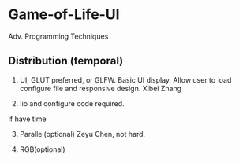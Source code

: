 # Game-of-Life-UI
Adv. Programming Techniques

## Distribution (temporal)

 1. UI, GLUT preferred, or GLFW. Basic UI display. Allow user to load configure file and 
 responsive design. Xibei Zhang
 
 2. lib and configure code required.
 
 If have time

 3. Parallel(optional) Zeyu Chen, not hard.
 
 4. RGB(optional)


